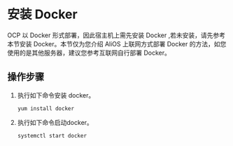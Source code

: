 # 安装 Docker

OCP 以 Docker 形式部署，因此宿主机上需先安装 Docker ,若未安装，请先参考本节安装 Docker。本节仅为您介绍 AliOS 上联网方式部署 Docker 的方法，如您使用的是其他服务器，建议您参考互联网自行部署 Docker。

## 操作步骤

1. 执行如下命令安装 docker。

   ```unknow
   yum install docker
   ```

   

2. 执行如下命令启动docker。

   ```unknow
   systemctl start docker
   ```

   



